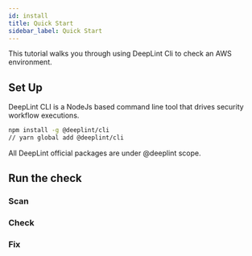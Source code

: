 ```yaml
---
id: install
title: Quick Start
sidebar_label: Quick Start
---
```

This tutorial walks you through using DeepLint Cli to check an AWS environment. 


## Set Up 

DeepLint CLI is a NodeJs based command line tool that drives security workflow executions. 

```bash
npm install -g @deeplint/cli
// yarn global add @deeplint/cli
```
All DeepLint official packages are under @deeplint scope.

## Run the check

### Scan

### Check

### Fix

